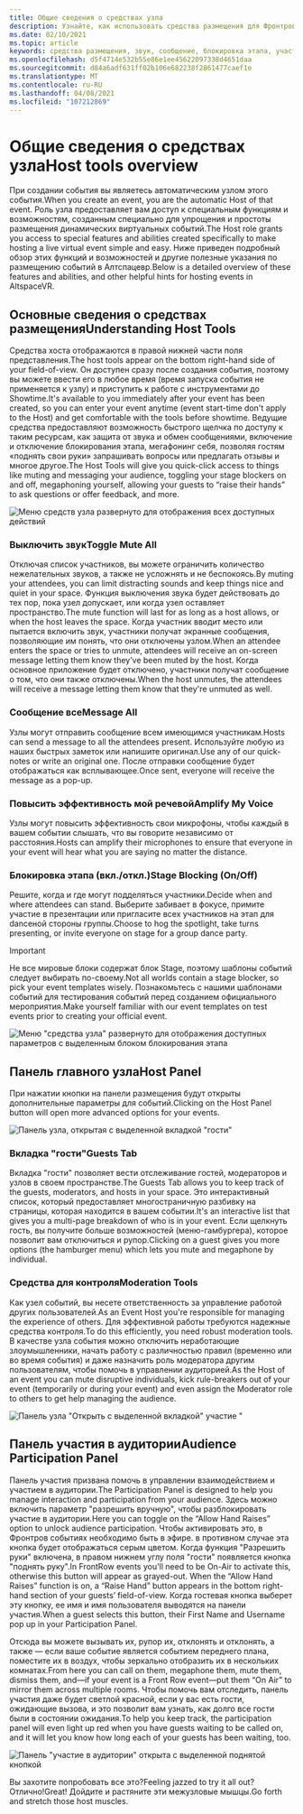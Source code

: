 ```yaml
---
title: Общие сведения о средствах узла
description: Узнайте, как использовать средства размещения для Фронтров событий, в том числе отключения звука, обмена сообщениями и управления.
ms.date: 02/10/2021
ms.topic: article
keywords: средства размещения, звук, сообщение, блокировка этапа, участие в аудитории
ms.openlocfilehash: d5f4714e532b55e86e1ee45622097338d4651daa
ms.sourcegitcommit: d84a6adf631ff02b106e682238f2861477caef1e
ms.translationtype: MT
ms.contentlocale: ru-RU
ms.lasthandoff: 04/08/2021
ms.locfileid: "107212869"
---
```

# <a name="host-tools-overview"></a><span data-ttu-id="1864c-104">Общие сведения о средствах узла</span><span class="sxs-lookup"><span data-stu-id="1864c-104">Host tools overview</span></span>

<span data-ttu-id="1864c-105">При создании события вы являетесь автоматическим узлом этого события.</span><span class="sxs-lookup"><span data-stu-id="1864c-105">When you create an event, you are the automatic Host of that event.</span></span> <span data-ttu-id="1864c-106">Роль узла предоставляет вам доступ к специальным функциям и возможностям, созданным специально для упрощения и простоты размещения динамических виртуальных событий.</span><span class="sxs-lookup"><span data-stu-id="1864c-106">The Host role grants you access to special features and abilities created specifically to make hosting a live virtual event simple and easy.</span></span> <span data-ttu-id="1864c-107">Ниже приведен подробный обзор этих функций и возможностей и другие полезные указания по размещению событий в Алтспацевр.</span><span class="sxs-lookup"><span data-stu-id="1864c-107">Below is a detailed overview of these features and abilities, and other helpful hints for hosting events in AltspaceVR.</span></span>

## <a name="understanding-host-tools"></a><span data-ttu-id="1864c-108">Основные сведения о средствах размещения</span><span class="sxs-lookup"><span data-stu-id="1864c-108">Understanding Host Tools</span></span>

<span data-ttu-id="1864c-109">Средства хоста отображаются в правой нижней части поля представления.</span><span class="sxs-lookup"><span data-stu-id="1864c-109">The host tools appear on the bottom right-hand side of your field-of-view.</span></span> <span data-ttu-id="1864c-110">Он доступен сразу после создания события, поэтому вы можете ввести его в любое время (время запуска события не применяется к узлу) и приступить к работе с инструментами до Showtime.</span><span class="sxs-lookup"><span data-stu-id="1864c-110">It's available to you immediately after your event has been created, so you can enter your event anytime (event start-time don't apply to the Host) and get comfortable with the tools before showtime.</span></span> <span data-ttu-id="1864c-111">Ведущие средства предоставляют возможность быстрого щелчка по доступу к таким ресурсам, как защита от звука и обмен сообщениями, включение и отключение блокирования этапа, мегафонинг себя, позволяя гостям «поднять свои руки» запрашивать вопросы или предлагать отзывы и многое другое.</span><span class="sxs-lookup"><span data-stu-id="1864c-111">The Host Tools will give you quick-click access to things like muting and messaging your audience, toggling your stage blockers on and off, megaphoning yourself, allowing your guests to “raise their hands” to ask questions or offer feedback, and more.</span></span>

![Меню средств узла развернуто для отображения всех доступных действий](images/host-tools-img-01.png) 

### <a name="toggle-mute-all"></a><span data-ttu-id="1864c-113">Выключить звук</span><span class="sxs-lookup"><span data-stu-id="1864c-113">Toggle Mute All</span></span>

<span data-ttu-id="1864c-114">Отключая список участников, вы можете ограничить количество нежелательных звуков, а также не усложнять и не беспокоясь.</span><span class="sxs-lookup"><span data-stu-id="1864c-114">By muting your attendees, you can limit distracting sounds and keep things nice and quiet in your space.</span></span> <span data-ttu-id="1864c-115">Функция выключения звука будет действовать до тех пор, пока узел допускает, или когда узел оставляет пространство.</span><span class="sxs-lookup"><span data-stu-id="1864c-115">The mute function will last for as long as a host allows, or when the host leaves the space.</span></span> <span data-ttu-id="1864c-116">Когда участник вводит место или пытается включить звук, участники получат экранные сообщения, позволяющие им понять, что они отключены узлом.</span><span class="sxs-lookup"><span data-stu-id="1864c-116">When an attendee enters the space or tries to unmute, attendees will receive an on-screen message letting them know they’ve been muted by the host.</span></span> <span data-ttu-id="1864c-117">Когда основное приложение будет отключено, участники получат сообщение о том, что они также отключены.</span><span class="sxs-lookup"><span data-stu-id="1864c-117">When the host unmutes, the attendees will receive a message letting them know that they're unmuted as well.</span></span>

### <a name="message-all"></a><span data-ttu-id="1864c-118">Сообщение все</span><span class="sxs-lookup"><span data-stu-id="1864c-118">Message All</span></span>

<span data-ttu-id="1864c-119">Узлы могут отправить сообщение всем имеющимся участникам.</span><span class="sxs-lookup"><span data-stu-id="1864c-119">Hosts can send a message to all the attendees present.</span></span> <span data-ttu-id="1864c-120">Используйте любую из наших быстрых заметок или напишите оригинал.</span><span class="sxs-lookup"><span data-stu-id="1864c-120">Use any of our quick-notes or write an original one.</span></span> <span data-ttu-id="1864c-121">После отправки сообщение будет отображаться как всплывающее.</span><span class="sxs-lookup"><span data-stu-id="1864c-121">Once sent, everyone will receive the message as a pop-up.</span></span>

### <a name="amplify-my-voice"></a><span data-ttu-id="1864c-122">Повысить эффективность мой речевой</span><span class="sxs-lookup"><span data-stu-id="1864c-122">Amplify My Voice</span></span>

<span data-ttu-id="1864c-123">Узлы могут повысить эффективность свои микрофоны, чтобы каждый в вашем событии слышать, что вы говорите независимо от расстояния.</span><span class="sxs-lookup"><span data-stu-id="1864c-123">Hosts can amplify their microphones to ensure that everyone in your event will hear what you are saying no matter the distance.</span></span>

### <a name="stage-blocking-onoff"></a><span data-ttu-id="1864c-124">Блокировка этапа (вкл./откл.)</span><span class="sxs-lookup"><span data-stu-id="1864c-124">Stage Blocking (On/Off)</span></span>

<span data-ttu-id="1864c-125">Решите, когда и где могут подделяться участники.</span><span class="sxs-lookup"><span data-stu-id="1864c-125">Decide when and where attendees can stand.</span></span> <span data-ttu-id="1864c-126">Выберите забивает в фокусе, примите участие в презентации или пригласите всех участников на этап для danceной стороны группы.</span><span class="sxs-lookup"><span data-stu-id="1864c-126">Choose to hog the spotlight, take turns presenting, or invite everyone on stage for a group dance party.</span></span>

> [!IMPORTANT]
> <span data-ttu-id="1864c-127">Не все мировые блоки содержат блок Stage, поэтому шаблоны событий следует выбирать по-своему.</span><span class="sxs-lookup"><span data-stu-id="1864c-127">Not all worlds contain a stage blocker, so pick your event templates wisely.</span></span> <span data-ttu-id="1864c-128">Познакомьтесь с нашими шаблонами событий для тестирования событий перед созданием официального мероприятия.</span><span class="sxs-lookup"><span data-stu-id="1864c-128">Make yourself familiar with our event templates on test events prior to creating your official event.</span></span>

![Меню "средства узла" развернуто для отображения доступных параметров с выделенным блоком блокирования этапа](images/host-tools-img-02.png)

## <a name="host-panel"></a><span data-ttu-id="1864c-130">Панель главного узла</span><span class="sxs-lookup"><span data-stu-id="1864c-130">Host Panel</span></span>

<span data-ttu-id="1864c-131">При нажатии кнопки на панели размещения будут открыты дополнительные параметры для событий.</span><span class="sxs-lookup"><span data-stu-id="1864c-131">Clicking on the Host Panel button will open more advanced options for your events.</span></span>

![Панель узла, открытая с выделенной вкладкой "гости"](images/host-tools-img-03.png)

### <a name="guests-tab"></a><span data-ttu-id="1864c-133">Вкладка "гости"</span><span class="sxs-lookup"><span data-stu-id="1864c-133">Guests Tab</span></span>

<span data-ttu-id="1864c-134">Вкладка "гости" позволяет вести отслеживание гостей, модераторов и узлов в своем пространстве.</span><span class="sxs-lookup"><span data-stu-id="1864c-134">The Guests Tab allows you to keep track of the guests, moderators, and hosts in your space.</span></span> <span data-ttu-id="1864c-135">Это интерактивный список, который предоставляет многостраничную разбивку на страницы, которая находится в вашем событии.</span><span class="sxs-lookup"><span data-stu-id="1864c-135">It's an interactive list that gives you a multi-page breakdown of who is in your event.</span></span> <span data-ttu-id="1864c-136">Если щелкнуть гость, вы получите больше возможностей (меню-гамбургера), которое позволит вам отключиться и рупор.</span><span class="sxs-lookup"><span data-stu-id="1864c-136">Clicking on a guest gives you more options (the hamburger menu) which lets you mute and megaphone by individual.</span></span>

### <a name="moderation-tools"></a><span data-ttu-id="1864c-137">Средства для контроля</span><span class="sxs-lookup"><span data-stu-id="1864c-137">Moderation Tools</span></span>

<span data-ttu-id="1864c-138">Как узел событий, вы несете ответственность за управление работой других пользователей.</span><span class="sxs-lookup"><span data-stu-id="1864c-138">As an Event Host you're responsible for managing the experience of others.</span></span> <span data-ttu-id="1864c-139">Для эффективной работы требуются надежные средства контроля.</span><span class="sxs-lookup"><span data-stu-id="1864c-139">To do this efficiently, you need robust moderation tools.</span></span> <span data-ttu-id="1864c-140">В качестве узла события можно отключить неработающие злоумышленники, начать работу с различностью правил (временно или во время события) и даже назначить роль модератора другим пользователям, чтобы помочь в управлении аудиторией.</span><span class="sxs-lookup"><span data-stu-id="1864c-140">As the Host of an event you can mute disruptive individuals, kick rule-breakers out of your event (temporarily or during your event) and even assign the Moderator role to others to get help managing the audience.</span></span>

![Панель узла "Открыть с выделенной вкладкой" участие "](images/host-tools-img-04.png)

## <a name="audience-participation-panel"></a><span data-ttu-id="1864c-142">Панель участия в аудитории</span><span class="sxs-lookup"><span data-stu-id="1864c-142">Audience Participation Panel</span></span>

<span data-ttu-id="1864c-143">Панель участия призвана помочь в управлении взаимодействием и участием в аудитории.</span><span class="sxs-lookup"><span data-stu-id="1864c-143">The Participation Panel is designed to help you manage interaction and participation from your audience.</span></span> <span data-ttu-id="1864c-144">Здесь можно включить параметр "разрешить вручную", чтобы разблокировать участие в аудитории.</span><span class="sxs-lookup"><span data-stu-id="1864c-144">Here you can toggle on the “Allow Hand Raises” option to unlock audience participation.</span></span> <span data-ttu-id="1864c-145">Чтобы активировать это, в Фронтров событиях необходимо быть в эфире. в противном случае эта кнопка будет отображаться серым цветом. Когда функция "Разрешить руки" включена, в правом нижнем углу поля "гости" появляется кнопка "поднять руку".</span><span class="sxs-lookup"><span data-stu-id="1864c-145">In FrontRow events you'll need to be On-Air to activate this, otherwise this button will appear as grayed-out. When the “Allow Hand Raises” function is on, a “Raise Hand” button appears in the bottom right-hand section of your guests’ field-of-view.</span></span> <span data-ttu-id="1864c-146">Когда гостевая кнопка выберет эту кнопку, ее имя и имя пользователя выводятся на панели участия.</span><span class="sxs-lookup"><span data-stu-id="1864c-146">When a guest selects this button, their First Name and Username pop up in your Participation Panel.</span></span> 

<span data-ttu-id="1864c-147">Отсюда вы можете вызывать их, рупор их, отклонять и отклонять, а также — если ваше событие является событием переднего плана, поместите их в воздух, чтобы зеркально отобразить их в нескольких комнатах.</span><span class="sxs-lookup"><span data-stu-id="1864c-147">From here you can call on them, megaphone them, mute them, dismiss them, and—if your event is a Front Row event—put them “On Air” to mirror them across multiple rooms.</span></span> <span data-ttu-id="1864c-148">Чтобы помочь вам отследить, панель участия даже будет светлой красной, если у вас есть гости, ожидающие вызова, и это позволит вам узнать, как долго все гости были в состоянии ожидания.</span><span class="sxs-lookup"><span data-stu-id="1864c-148">To help you keep track, the participation panel will even light up red when you have guests waiting to be called on, and it will let you know how long each of your guests has been waiting, too.</span></span>
 
![Панель "участие в аудитории" открыта с выделенной поднятой кнопкой](images/host-tools-img-05.png)

<span data-ttu-id="1864c-150">Вы захотите попробовать все это?</span><span class="sxs-lookup"><span data-stu-id="1864c-150">Feeling jazzed to try it all out?</span></span> <span data-ttu-id="1864c-151">Отлично!</span><span class="sxs-lookup"><span data-stu-id="1864c-151">Great!</span></span> <span data-ttu-id="1864c-152">Дойдите и растяните эти межузловые мышцы.</span><span class="sxs-lookup"><span data-stu-id="1864c-152">Go forth and stretch those host muscles.</span></span>
